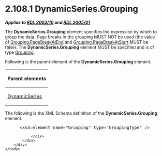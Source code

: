 <html dir="LTR" xmlns:mshelp="http://msdn.microsoft.com/mshelp" xmlns:ddue="http://ddue.schemas.microsoft.com/authoring/2003/5" xmlns:xlink="http://www.w3.org/1999/xlink" xmlns:tool="http://www.microsoft.com/tooltip">
    <head>
        <meta http-equiv="Content-Type" content="text/html; CHARSET=utf-8"></meta>
        <meta name="save" content="history"></meta>
        <title>2.108.1 DynamicSeries.Grouping</title>
        <xml>
            <mshelp:toctitle title="2.108.1 DynamicSeries.Grouping"></mshelp:toctitle>
            <mshelp:rltitle title="[MS-RDL]: DynamicSeries.Grouping"></mshelp:rltitle>
            <mshelp:keyword index="A" term="3e853746-6afe-46b6-b0bc-edd53275a9e7"></mshelp:keyword>
            <mshelp:attr name="DCSext.ContentType" value="open specification"></mshelp:attr>
            <mshelp:attr name="AssetID" value="3e853746-6afe-46b6-b0bc-edd53275a9e7"></mshelp:attr>
            <mshelp:attr name="TopicType" value="kbRef"></mshelp:attr>
            <mshelp:attr name="DCSext.Title" value="[MS-RDL]: DynamicSeries.Grouping" />
        </xml>
    </head>
    <body>
        <div id="header">
            <h1 class="heading">2.108.1 DynamicSeries.Grouping</h1>
        </div>
        <div id="mainSection">
            <div id="mainBody">
                <div id="allHistory" class="saveHistory"></div>
                <div id="sectionSection0" class="section" name="collapseableSection">
                    

<p><b><i>Applies to </i></b><a href="a7e2ad00-07c8-4f6d-80ab-3ad55df7b233.html"><b><i>RDL 2003/10</i></b></a><b>
<i>and </i></b><a href="3ebe2912-4958-4832-b391-cad1f5e13338.html"><b><i>RDL 2005/01</i></b></a></p>

<p>The <b>DynamicSeries.Grouping</b> element specifies the
expression by which to group the data. Page breaks in the grouping MUST NOT be
used (the value of <a href="35ebddd2-5644-4873-bb96-eca6fa37142d.html">Grouping.PageBreakAtEnd</a>
and <a href="a19237fe-7345-44bd-9de0-5ee1226adb7d.html">Grouping.PageBreakAtStart</a>
MUST be false). The <b>DynamicSeries.Grouping</b> element MUST be specified and
is of type <a href="7d574154-eefe-4fc1-8b78-3a18b9350e87.html">Grouping</a>.</p>

<p>Following is the parent element of the <b>DynamicSeries.Grouping</b>
element.</p>

<table>
 <thead>
  <tr>
   <th>
   <p>Parent elements</p>
   </th>
  </tr>
 </thead>
 <tr>
  <td>
  <p><a href="55d64473-d0ef-423b-85e0-692a92a99cd2.html">DynamicSeries</a></p>
  </td>
 </tr>
</table>

<p>The following is the XML Schema definition of the <b>DynamicSeries.Grouping</b>
element.</p>

<dl>
<dd>
<div><pre> &lt;xsd:element name=&quot;Grouping&quot; type=&quot;GroupingType&quot; /&gt;
</pre></div>
</dd></dl>


                </div>
            </div>
        </div>
    </body>
</html>